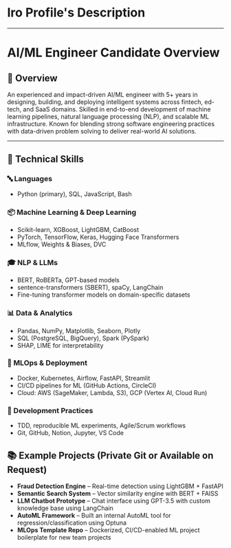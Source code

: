 # Iro Profile's Description
----------
# AI/ML Engineer Candidate Overview

## 📌 Overview
An experienced and impact-driven AI/ML engineer with 5+ years in designing, building, and deploying intelligent systems across fintech, ed-tech, and SaaS domains. Skilled in end-to-end development of machine learning pipelines, natural language processing (NLP), and scalable ML infrastructure. Known for blending strong software engineering practices with data-driven problem solving to deliver real-world AI solutions.

---

## 🧠 Technical Skills

### 🔤 Languages
- Python (primary), SQL, JavaScript, Bash

### 📦 Machine Learning & Deep Learning
- Scikit-learn, XGBoost, LightGBM, CatBoost  
- PyTorch, TensorFlow, Keras, Hugging Face Transformers  
- MLflow, Weights & Biases, DVC

### 🎓 NLP & LLMs
- BERT, RoBERTa, GPT-based models  
- sentence-transformers (SBERT), spaCy, LangChain  
- Fine-tuning transformer models on domain-specific datasets

### 📊 Data & Analytics
- Pandas, NumPy, Matplotlib, Seaborn, Plotly  
- SQL (PostgreSQL, BigQuery), Spark (PySpark)  
- SHAP, LIME for interpretability

### 🚀 MLOps & Deployment
- Docker, Kubernetes, Airflow, FastAPI, Streamlit  
- CI/CD pipelines for ML (GitHub Actions, CircleCI)  
- Cloud: AWS (SageMaker, Lambda, S3), GCP (Vertex AI, Cloud Run)

### 📐 Development Practices
- TDD, reproducible ML experiments, Agile/Scrum workflows  
- Git, GitHub, Notion, Jupyter, VS Code

## 📚 Example Projects (Private Git or Available on Request)

- **Fraud Detection Engine** – Real-time detection using LightGBM + FastAPI  
- **Semantic Search System** – Vector similarity engine with BERT + FAISS  
- **LLM Chatbot Prototype** – Chat interface using GPT-3.5 with custom knowledge base using LangChain  
- **AutoML Framework** – Built an internal AutoML tool for regression/classification using Optuna  
- **MLOps Template Repo** – Dockerized, CI/CD-enabled ML project boilerplate for new team projects
